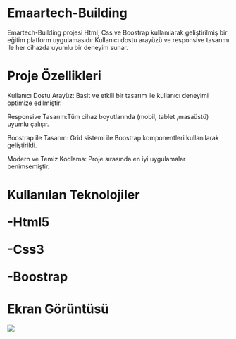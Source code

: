 # Emaartech-Building

Emartech-Building projesi Html, Css ve Boostrap kullanılarak geliştirilmiş bir eğitim platform uygulamasıdır.Kullanıcı dostu arayüzü ve responsive tasarımı ile her cihazda uyumlu bir deneyim sunar.

<h1>Proje Özellikleri</h1>

Kullanıcı Dostu Arayüz: Basit ve etkili bir tasarım ile kullanıcı deneyimi optimize edilmiştir.

Responsive Tasarım:Tüm cihaz boyutlarında (mobil, tablet ,masaüstü) uyumlu çalışır.

Boostrap ile Tasarım: Grid sistemi ile Boostrap komponentleri kullanılarak geliştirildi.

Modern ve Temiz Kodlama: Proje sırasında en iyi uygulamalar benimsemiştir.

<h1>Kullanılan Teknolojiler

-Html5

-Css3

-Boostrap

<h1>Ekran Görüntüsü</h1>

![](kayıt.gif)
